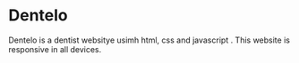 # Dentelo
Dentelo is a dentist websitye usimh html, css and javascript . This website is responsive in all devices.
